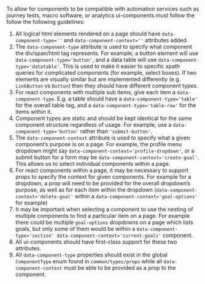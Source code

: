 To allow for components to be compatible with automation services such as journey tests, macro software, or
analytics ui-components must follow the follow the following guidelines:

1. All logical html elements rendered on a page should have `data-component-type=''` and `data-component-context=''`
   attributes added.
2. The `data-component-type` attribute is used to specify what component the div/span/html tag represents. For example,
   a button element will use `data-component-type='button'`, and a data table will use `data-component-type='datatable'`.
   This is used to make it easier to specific xpath queries for complicated components (for example, select boxes). If two
   elements are visually similar but are implemented differently (e.g. `LinkButton` vs `Button`) then they should have
   different component types.
3. For react components with multiple sub items, give each item a `data-component-type`. E.g. a table should have a
   `data-component-type='table'` for the overall table tag, and a `data-component-type='table-row'` for the items within it.
4. Component types are static and should be kept identical for the same component structure regardless of usage.
   For example, use a `data-component-type='button'` rather than `'submit-button'`.
5. The `data-component-context` attribute is used to specify what a given component’s purpose is on a page. For example,
   the profile menu dropdown might say `data-component-context='profile-dropdown'`, or a submit button for a form may
   be `data-component-context='create-goal'`. This allows us to select individual components within a page.
6. For react components within a page, it may be necessary to support props to specify the context for given components.
   For example for a dropdown, a prop will need to be provided for the overall dropdown’s purpose, as well as for each
   item within the dropdown (`data-component-context='delete-goal'` within a `data-component-context='goal-options'` for example)
7. It may be important when selecting a component to use the nesting of multiple components to find a particular item
   on a page. For example there could be multiple `goal-options` dropdowns on a page which lists goals, but only some of
   them would be within a `data-component-type='section' data-component-context='current-goals'` component.
8. All ui-components should have first-class support for these two attributes.
9. All `data-component-type` properties should exist in the global `ComponentType` enum found in `common/types/props`
   while all `data-component-context` must be able to be provided as a prop to the component.
